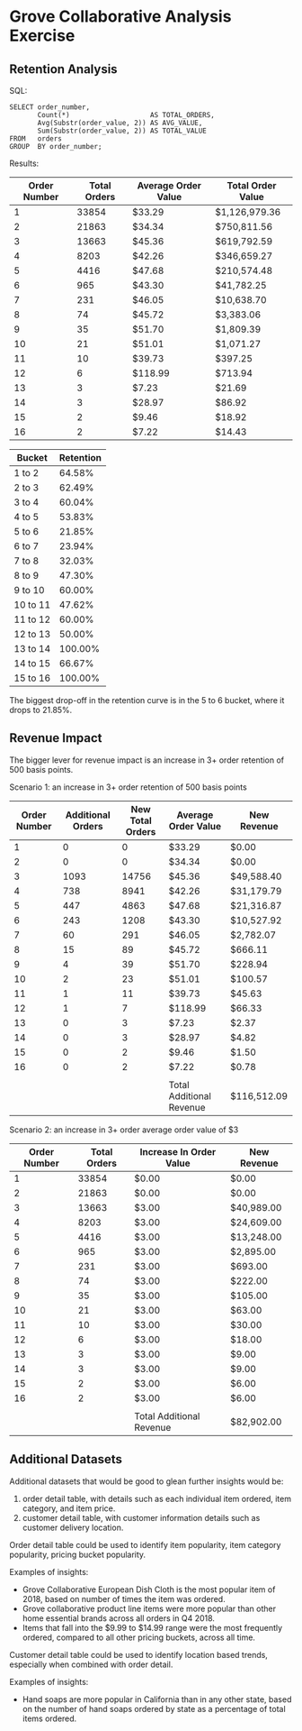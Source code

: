 # Grove Collaborative Analysis Exercise

## Retention Analysis

SQL: 

```
SELECT order_number, 
       Count(*)                    AS TOTAL_ORDERS, 
       Avg(Substr(order_value, 2)) AS AVG_VALUE, 
       Sum(Substr(order_value, 2)) AS TOTAL_VALUE 
FROM   orders 
GROUP  BY order_number; 
```

Results:

| Order Number | Total Orders | Average Order Value | Total Order Value |
|--------------|--------------|---------------------|-------------------|
| 1            | 33854        | $33.29              | $1,126,979.36     |
| 2            | 21863        | $34.34              | $750,811.56       |
| 3            | 13663        | $45.36              | $619,792.59       |
| 4            | 8203         | $42.26              | $346,659.27       |
| 5            | 4416         | $47.68              | $210,574.48       |
| 6            | 965          | $43.30              | $41,782.25        |
| 7            | 231          | $46.05              | $10,638.70        |
| 8            | 74           | $45.72              | $3,383.06         |
| 9            | 35           | $51.70              | $1,809.39         |
| 10           | 21           | $51.01              | $1,071.27         |
| 11           | 10           | $39.73              | $397.25           |
| 12           | 6            | $118.99             | $713.94           |
| 13           | 3            | $7.23               | $21.69            |
| 14           | 3            | $28.97              | $86.92            |
| 15           | 2            | $9.46               | $18.92            |
| 16           | 2            | $7.22               | $14.43            |

| Bucket   | Retention |
|----------|-----------|
| 1 to 2   | 64.58%    |
| 2 to 3   | 62.49%    |
| 3 to 4   | 60.04%    |
| 4 to 5   | 53.83%    |
| 5 to 6   | 21.85%    |
| 6 to 7   | 23.94%    |
| 7 to 8   | 32.03%    |
| 8 to 9   | 47.30%    |
| 9 to 10  | 60.00%    |
| 10 to 11 | 47.62%    |
| 11 to 12 | 60.00%    |
| 12 to 13 | 50.00%    |
| 13 to 14 | 100.00%   |
| 14 to 15 | 66.67%    |
| 15 to 16 | 100.00%   |

The biggest drop-off in the retention curve is in the 5 to 6 bucket, where it drops to 21.85%.

## Revenue Impact

The bigger lever for revenue impact is an increase in 3+ order retention of 500 basis points.

Scenario 1: an increase in 3+ order retention of 500 basis points	

| Order Number | Additional Orders | New Total Orders | Average Order Value      | New Revenue |
|--------------|-------------------|------------------|--------------------------|-------------|
| 1            | 0                 | 0                | $33.29                   | $0.00       |
| 2            | 0                 | 0                | $34.34                   | $0.00       |
| 3            | 1093              | 14756            | $45.36                   | $49,588.40  |
| 4            | 738               | 8941             | $42.26                   | $31,179.79  |
| 5            | 447               | 4863             | $47.68                   | $21,316.87  |
| 6            | 243               | 1208             | $43.30                   | $10,527.92  |
| 7            | 60                | 291              | $46.05                   | $2,782.07   |
| 8            | 15                | 89               | $45.72                   | $666.11     |
| 9            | 4                 | 39               | $51.70                   | $228.94     |
| 10           | 2                 | 23               | $51.01                   | $100.57     |
| 11           | 1                 | 11               | $39.73                   | $45.63      |
| 12           | 1                 | 7                | $118.99                  | $66.33      |
| 13           | 0                 | 3                | $7.23                    | $2.37       |
| 14           | 0                 | 3                | $28.97                   | $4.82       |
| 15           | 0                 | 2                | $9.46                    | $1.50       |
| 16           | 0                 | 2                | $7.22                    | $0.78       |
|              |                   |                  |                          |             |
|              |                   |                  | Total Additional Revenue | $116,512.09 |

Scenario 2: an increase in 3+ order average order value of $3	

| Order Number | Total Orders | Increase In Order Value  | New Revenue |
|--------------|--------------|--------------------------|-------------|
| 1            | 33854        | $0.00                    | $0.00       |
| 2            | 21863        | $0.00                    | $0.00       |
| 3            | 13663        | $3.00                    | $40,989.00  |
| 4            | 8203         | $3.00                    | $24,609.00  |
| 5            | 4416         | $3.00                    | $13,248.00  |
| 6            | 965          | $3.00                    | $2,895.00   |
| 7            | 231          | $3.00                    | $693.00     |
| 8            | 74           | $3.00                    | $222.00     |
| 9            | 35           | $3.00                    | $105.00     |
| 10           | 21           | $3.00                    | $63.00      |
| 11           | 10           | $3.00                    | $30.00      |
| 12           | 6            | $3.00                    | $18.00      |
| 13           | 3            | $3.00                    | $9.00       |
| 14           | 3            | $3.00                    | $9.00       |
| 15           | 2            | $3.00                    | $6.00       |
| 16           | 2            | $3.00                    | $6.00       |
|              |              |                          |             |
|              |              | Total Additional Revenue | $82,902.00  |

## Additional Datasets

Additional datasets that would be good to glean further insights would be: 
1. order detail table, with details such as each individual item ordered, item category, and item price. 
2. customer detail table, with customer information details such as customer delivery location.

Order detail table could be used to identify item popularity, item category popularity, pricing bucket popularity.

Examples of insights: 
* Grove Collaborative European Dish Cloth is the most popular item of 2018, based on number of times the item was ordered. 
* Grove collaborative product line items were more popular than other home essential brands across all orders in Q4 2018. 
* Items that fall into the $9.99 to $14.99 range were the most frequently ordered, compared to all other pricing buckets, across all time. 

Customer detail table could be used to identify location based trends, especially when combined with order detail.

Examples of insights: 
* Hand soaps are more popular in California than in any other state, based on the number of hand soaps ordered by state as a percentage of total items ordered.
